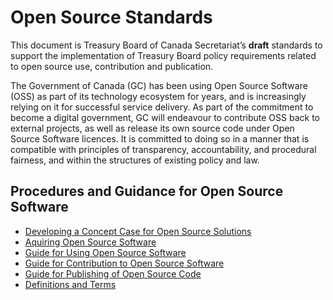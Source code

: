 # Open Source Standards

This document is Treasury Board of Canada Secretariat’s **draft** standards to support the implementation of Treasury Board policy requirements related to open source use, contribution and publication.

The Government of Canada (GC) has been using Open Source Software (OSS) as part of its technology ecosystem for years, and is increasingly relying on it for successful service delivery.
As part of the commitment to become a digital government, GC will endeavour to contribute OSS back to external projects, as well as release its own source code under Open Source Software licences.
It is committed to doing so in a manner that is compatible with principles of transparency, accountability, and procedural fairness, and within the structures of existing policy and law.

## Procedures and Guidance for Open Source Software

- [Developing a Concept Case for Open Source Solutions](guides/importance-of-concept-case.md)
- [Aquiring Open Source Software](guides/guide-for-acquisition.md)
- [Guide for Using Open Source Software](guides/using-open-source-software.md)
- [Guide for Contribution to Open Source Software](guides/contributing-to-open-source-software.md)
- [Guide for Publishing of Open Source Code](guides/publishing-open-source-code.md)
- [Definitions and Terms](guides/definitions.md)